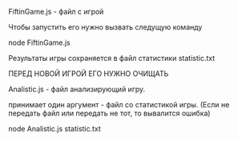 FiftinGame.js - файл с игрой

Чтобы запустить его нужно вызвать следущую команду

node FiftinGame.js

Результаты игры сохраняется в файл статистики statistic.txt

ПЕРЕД НОВОЙ ИГРОЙ ЕГО НУЖНО ОЧИЩАТЬ

Analistic.js - файл анализирующий игру.

принимает один аргумент - файл со статистикой игры. (Если не передать файл или передать не тот, то вывалится ошибка)

node Analistic.js statistic.txt
